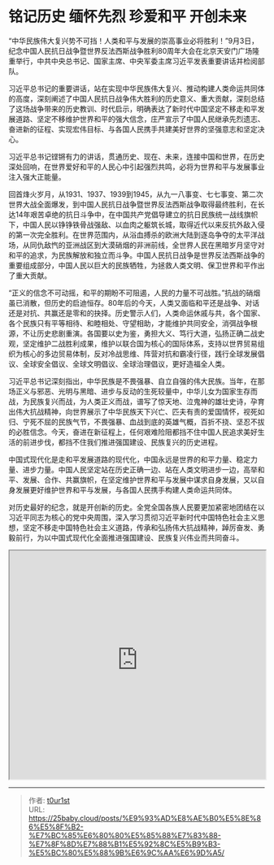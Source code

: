# 铭记历史 缅怀先烈 珍爱和平 开创未来


“中华民族伟大复兴势不可挡！人类和平与发展的崇高事业必将胜利！”9月3日，纪念中国人民抗日战争暨世界反法西斯战争胜利80周年大会在北京天安门广场隆重举行，中共中央总书记、国家主席、中央军委主席习近平发表重要讲话并检阅部队。

习近平总书记的重要讲话，站在实现中华民族伟大复兴、推动构建人类命运共同体的高度，深刻阐述了中国人民抗日战争伟大胜利的历史意义、重大贡献，深刻总结了这场战争带来的历史教训、时代启示，明确表达了新时代中国坚定不移走和平发展道路、坚定不移维护世界和平的强大信念，庄严宣示了中国人民继承先烈遗志、奋进新的征程、实现宏伟目标、与各国人民携手共建美好世界的坚强意志和坚定决心。

习近平总书记铿锵有力的讲话，贯通历史、现在、未来，连接中国和世界，在历史深处回响，在世界爱好和平的人民心中引起强烈共鸣，必将为世界和平与发展事业注入强大正能量。

回首烽火岁月，从1931、1937、1939到1945，从九一八事变、七七事变、第二次世界大战全面爆发，到中国人民抗日战争暨世界反法西斯战争取得最终胜利，在长达14年艰苦卓绝的抗日斗争中，在中国共产党倡导建立的抗日民族统一战线旗帜下，中国人民以铮铮铁骨战强敌、以血肉之躯筑长城，取得近代以来反抗外敌入侵的第一次完全胜利。在世界范围内，从浴血搏杀的欧洲大陆到逐岛争夺的太平洋战场，从同仇敌忾的亚洲战区到大漠硝烟的非洲前线，全世界人民在黑暗岁月坚守对和平的追求，为民族解放和独立而斗争。中国人民抗日战争是世界反法西斯战争的重要组成部分，中国人民以巨大的民族牺牲，为拯救人类文明、保卫世界和平作出了重大贡献。

“正义的信念不可动摇，和平的期盼不可阻遏，人民的力量不可战胜。”抗战的硝烟虽已消散，但历史的启迪恒存。80年后的今天，人类又面临和平还是战争、对话还是对抗、共赢还是零和的抉择。历史警示人们，人类命运休戚与共，各个国家、各个民族只有平等相待、和睦相处、守望相助，才能维护共同安全，消弭战争根源，不让历史悲剧重演。各国要以史为鉴，勇担大义、笃行大道，弘扬正确二战史观，坚定维护二战胜利成果，维护以联合国为核心的国际体系，支持以世界贸易组织为核心的多边贸易体制，反对冷战思维、阵营对抗和霸凌行径，践行全球发展倡议、全球安全倡议、全球文明倡议、全球治理倡议，更好造福全人类。

习近平总书记深刻指出，中华民族是不畏强暴、自立自强的伟大民族。当年，在那场正义与邪恶、光明与黑暗、进步与反动的生死较量中，中华儿女为国家生存而战，为民族复兴而战，为人类正义而战，谱写了惊天地、泣鬼神的雄壮史诗，孕育出伟大抗战精神，向世界展示了中华民族天下兴亡、匹夫有责的爱国情怀，视死如归、宁死不屈的民族气节，不畏强暴、血战到底的英雄气概，百折不挠、坚忍不拔的必胜信念。今天，奋进在新征程上，任何艰难险阻都挡不住中国人民追求美好生活的前进步伐，都挡不住我们推进强国建设、民族复兴的历史进程。

中国式现代化是走和平发展道路的现代化，中国永远是世界的和平力量、稳定力量、进步力量。中国人民坚定站在历史正确一边、站在人类文明进步一边，高举和平、发展、合作、共赢旗帜，在坚定维护世界和平与发展中谋求自身发展，又以自身发展更好维护世界和平与发展，与各国人民携手构建人类命运共同体。

对历史最好的纪念，就是开创新的历史。全党全国各族人民要更加紧密地团结在以习近平同志为核心的党中央周围，深入学习贯彻习近平新时代中国特色社会主义思想，坚定不移走中国特色社会主义道路，传承和弘扬伟大抗战精神，踔厉奋发、勇毅前行，为以中国式现代化全面推进强国建设、民族复兴伟业而共同奋斗。

<iframe
    width="100%"
    height="450"
    src="https://content-static.cctvnews.cctv.com/snow-book/index.html?item_id=7081662448198490696"
></iframe>

---

> 作者: [t0ur1st](https://github.com/tyd2000)  
> URL: https://25baby.cloud/posts/%E9%93%AD%E8%AE%B0%E5%8E%86%E5%8F%B2-%E7%BC%85%E6%80%80%E5%85%88%E7%83%88-%E7%8F%8D%E7%88%B1%E5%92%8C%E5%B9%B3-%E5%BC%80%E5%88%9B%E6%9C%AA%E6%9D%A5/  

